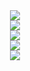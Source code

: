 <div align="center"> <img src="https://github-readme-stats.vercel.app/api?username=H-haonan&show_icons=true&theme=tokyonight" /> </div>
<div align="center"> <img src="https://github-readme-stats.vercel.app/api/top-langs/?username=H-haonan" /> </div>
<div align="center"> <img src="https://github-readme-streak-stats.herokuapp.com/?user=H-haonan" /> </div>
<div align="center"> <img src="https://github-readme-activity-graph.vercel.app/graph?username=H-haonan&theme=xcode" /> </div>
<div align="center"> <img src="https://profile-counter.glitch.me/H-haonan/count.svg" /> </div>



